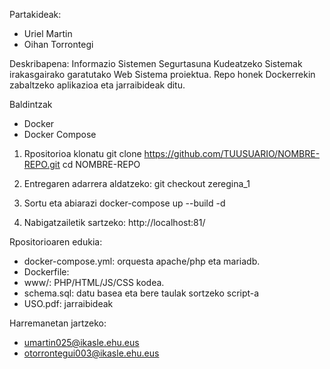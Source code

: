 Partakideak:
- Uriel Martin
- Oihan Torrontegi

Deskribapena:
Informazio Sistemen Segurtasuna Kudeatzeko Sistemak irakasgairako garatutako 
Web Sistema proiektua. Repo honek Dockerrekin zabaltzeko aplikazioa eta 
jarraibideak ditu.

Baldintzak
- Docker
- Docker Compose


1. Rpositorioa klonatu
   git clone https://github.com/TUUSUARIO/NOMBRE-REPO.git
   cd NOMBRE-REPO

2. Entregaren adarrera aldatzeko:
   git checkout zeregina_1

3. Sortu eta abiarazi
   docker-compose up --build -d

4. Nabigatzailetik sartzeko:
   http://localhost:81/

Rpositorioaren edukia: 
- docker-compose.yml: orquesta apache/php eta mariadb.
- Dockerfile:
- www/: PHP/HTML/JS/CSS kodea.
- schema.sql: datu basea eta bere taulak sortzeko script-a
- USO.pdf: jarraibideak 

Harremanetan jartzeko:
- umartin025@ikasle.ehu.eus
- otorrontegui003@ikasle.ehu.eus
